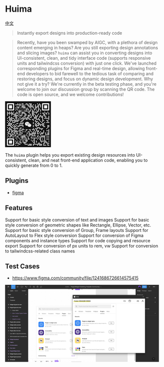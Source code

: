 # Huima

[中文](https://github.com/tolerance-go/huima/blob/main/README.zh-CN.md)

> Instantly export designs into production-ready code

> Recently, have you been swamped by AIGC, with a plethora of design content emerging in heaps? Are you still exporting design annotations and slicing images? `huima` can assist you in converting designs into UI-consistent, clean, and tidy interface code (supports responsive units and tailwindcss conversion) with just one click. We've launched corresponding plugins for Figma and real-time design, allowing front-end developers to bid farewell to the tedious task of comparing and restoring designs, and focus on dynamic design development. Why not give it a try? We're currently in the beta testing phase, and you're welcome to join our discussion group by scanning the QR code. The code is open source, and we welcome contributions!

<img src="qr-code.png" width="150" height="150">

The `huima` plugin helps you export existing design resources into UI-consistent, clean, and neat front-end application code, enabling you to quickly generate from 0 to 1.

## Plugins

-  [figma](https://www.figma.com/community/plugin/1239442570532327240)

## Features

Support for basic style conversion of text and images
Support for basic style conversion of geometric shapes like Rectangle, Ellipse, Vector, etc.
Support for basic style conversion of Group, Frame layouts
Support for AutoLayout to Flex style conversion
Support for conversion of Figma components and instance types
Support for code copying and resource export
Support for conversion of px units to rem, vw
Support for conversion to tailwindcss-related class names

## Test Cases

-  https://www.figma.com/community/file/1241686726614575415

![](cover.jpg)
